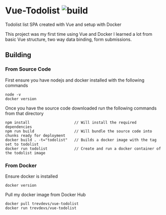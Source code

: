 # Vue-Todolist ![build](https://github.com/Trevdevs/vue-todolist/actions/workflows/main.yml/badge.svg)

Todolist list SPA created with Vue and setup with Docker

This project was my first time using Vue and Docker I learned a lot from basic Vue structure, two way data binding, form submissions. 

## Building
### From Source Code
First ensure you have nodejs and docker installed with the following commands
```
node -v
docker version
```
Once you have the source code downloaded run the following commands from that directory
```
npm install                    // Will install the required dependencies
npm run build                  // Will bundle the source code into chunks ready for deployment
docker build . -t="todolist"   // Builds a docker image with the tag set to todolist
docker run todolist            // Create and run a docker container of the todolist image
```
### From Docker
Ensure docker is installed
```
docker version
```
Pull my docker image from Docker Hub
```
docker pull trevdevs/vue-todolist
docker run trevdevs/vue-todolist
```
